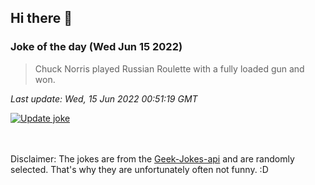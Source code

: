 ## Hi there 👋

### Joke of the day (Wed Jun 15 2022)
<!-- joke -->
>Chuck Norris played Russian Roulette with a fully loaded gun and won.
<!-- /joke -->

*Last update: Wed, 15 Jun 2022 00:51:19 GMT*

[![Update joke](https://github.com/nclskfm/nclskfm/actions/workflows/joke.yml/badge.svg)](https://github.com/nclskfm/nclskfm/actions/workflows/joke.yml)

<br><br>
Disclaimer: The jokes are from the [Geek-Jokes-api](https://github.com/sameerkumar18/geek-joke-api) and are randomly selected. That's why they are unfortunately often not funny. :D

